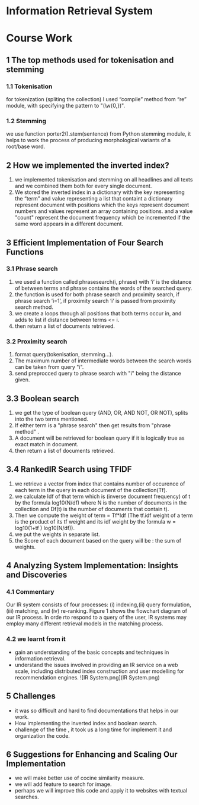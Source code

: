 # Information Retrieval System
# Course Work

## 1 The top methods used for tokenisation and stemming
### 1.1 Tokenisation
for tokenization (spliting the collection) I used “compile” method from “re” module, with
specifying the pattern to "(\w{0,})".
### 1.2 Stemming
we use function porter2().stem(sentence) from Python stemming module, it helps to work
the process of producing morphological variants of a root/base word.

## 2 How we implemented the inverted index?
1. we implemented tokenisation and stemming on all headlines and all texts and we
combined them both for every single document.
2. We stored the inverted index in a dictionary with the key representing the “term”
and value representing a list that containt a dictionary represent document with positions
which the keys represent document numbers and values represent an array containing
positions.
and a value "count" represent the document frequency which be incremented if the same
word appears in a different document.

## 3 Efficient Implementation of Four Search Functions
### 3.1 Phrase search
1. we used a function called phrasesearch(i, phrase) with ’i’ is the distance of between
terms and phrase contains the words of the searched query.
2. the function is used for both phrase search and proximity search, if phrase search ’i=1’,
if proximity search ’i’ is passed from proximity search method.
3. we create a loops through all positions that both terms occur in, and adds to list if
distance between terms <= i.
4. then return a list of documents retrieved.
### 3.2 Proximity search
1. format query(tokenisation, stemming...).
2. The maximum number of intermediate words between the search words can be taken
from query "i".
3. send preprocced query to phrase search with "i" being the distance given.
## 3.3 Boolean search
1. we get the type of boolean query (AND, OR, AND NOT, OR NOT), splits into the
two terms mentioned.
2. If either term is a "phrase search" then get results from "phrase method" .
3. A document will be retrieved for boolean query if it is logically true as exact match in
document.
4. then return a list of documents retrieved.
## 3.4 RankedIR Search using TFIDF
1. we retrieve a vector from index that contains number of occurence of each term in the
query in each document of the collection(Tf).
2. we calculate Idf of that term which is (inverse document frequency) of t by the formula
log10(N/df) where N is the number of documents in the collection and Df(t) is the number
of documents that contain t).
3. Then we compute the weight of term = Tf*Idf (The tf.idf weight of a term is the
product of its tf weight and its idf weight by the formula w = log10(1+tf ) log10(N/df)).
4. we put the weights in separate list.
5. the Score of each document based on the query will be : the sum of weights.

## 4 Analyzing System Implementation: Insights and Discoveries
### 4.1 Commentary
Our IR system consists of four processes: (i) indexing,(ii) query formulation, (iii) matching,
and (iv) re-ranking.
Figure 1 shows the flowchart diagram of our IR process. In orde rto respond to a query of
the user, IR systems may employ many different retrieval models in the matching process.
### 4.2 we learnt from it
- gain an understanding of the basic concepts and techniques in information retrieval.
- understand the issues involved in providing an IR service on a web scale, including
distributed index construction and user modelling for recommendation engines.
![IR System.png](IR System.png)

## 5 Challenges
- it was so difficult and hard to find documentations that helps in our work.
- How implementing the inverted index and boolean search.
- challenge of the time , it took us a long time for implement it and organization the code.

## 6 Suggestions for Enhancing and Scaling Our Implementation
- we will make better use of cocine similarity measure.
- we will add feature to search for image.
- perhaps we will improve this code and apply it to websites with textual searches.
